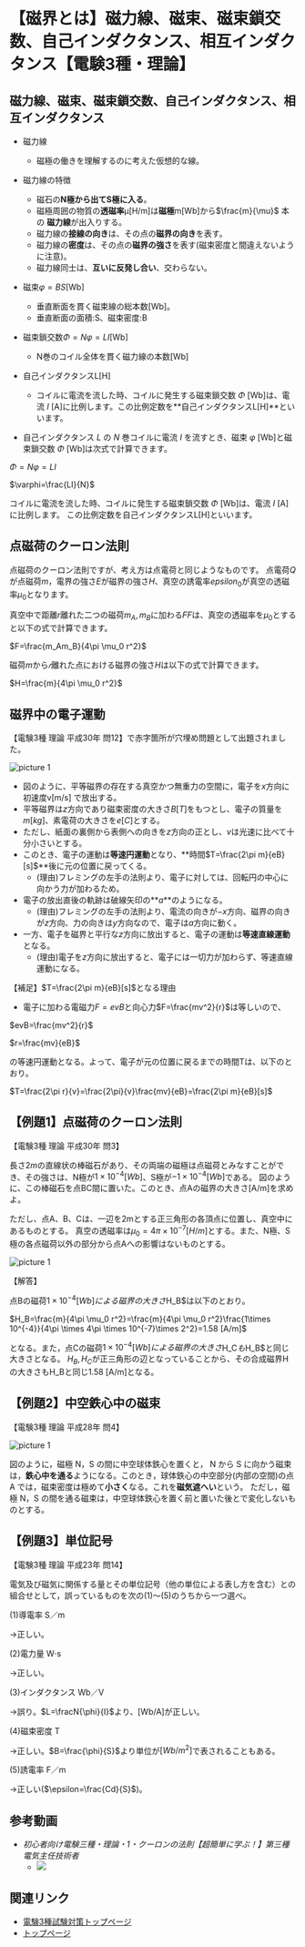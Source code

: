 # 【磁界とは】磁力線、磁束、磁束鎖交数、自己インダクタンス、相互インダクタンス【電験3種・理論】

## 磁力線、磁束、磁束鎖交数、自己インダクタンス、相互インダクタンス


- 磁力線
    - 磁極の働きを理解するのに考えた仮想的な線。
- 磁力線の特徴
    - 磁石の**N極から出てS極に入る**。
    - 磁極周囲の物質の**透磁率**μ[H/m]は**磁極**m[Wb]から$\frac{m}{\mu}$ 本の **磁力線**が出入りする。
    - 磁力線の**接線の向き**は、その点の**磁界の向き**を表す。
    - 磁力線の**密度**は、その点の**磁界の強さ**を表す(磁束密度と間違えないように注意)。
    - 磁力線同士は、**互いに反発し合い**、交わらない。
- 磁束$\varphi =BS$[Wb]
    - 垂直断面を貫く磁束線の総本数[Wb]。
    - 垂直断面の面積:S、磁束密度:B
- 磁束鎖交数$\Phi = N \varphi = LI$[Wb]
    - N巻のコイル全体を貫く磁力線の本数[Wb]
- 自己インダクタンスL[H]
    - コイルに電流を流した時、コイルに発生する磁束鎖交数 $\Phi$ [Wb]は、電流 $I$ [A]に比例します。この比例定数を**自己インダクタンスL[H]**といいます。

- 自己インダクタンス $L$ の $N$ 巻コイルに電流 $I$ を流すとき、磁束 $\varphi$ [Wb]と磁束鎖交数 $\Phi$ [Wb]は次式で計算できます。

$\Phi=N\varphi=LI$

$\varphi=\frac{LI}{N}$

コイルに電流を流した時、コイルに発生する磁束鎖交数 $\Phi$ [Wb]は、電流 $I$ [A]に比例します。
この比例定数を自己インダクタンスL[H]といいます。

## 点磁荷のクーロン法則

点磁荷のクーロン法則ですが、考え方は点電荷と同じようなものです。
点電荷$Q$が点磁荷$m$，電界の強さ$E$が磁界の強さ$H$、真空の誘電率$epsilon_0$が真空の透磁率$\mu_0$となります。


真空中で距離$r$離れた二つの磁荷$m_A, m_B$に加わる𝐹$F$は、真空の透磁率を$\mu_0$とすると以下の式で計算できます。

$F=\frac{m_Am_B}{4\pi \mu_0 r^2}$


磁荷$m$から$𝑟$離れた点における磁界の強さ$H$は以下の式で計算できます。

$H=\frac{m}{4\pi \mu_0 r^2}$

## 磁界中の電子運動

【電験3種 理論 平成30年 問12】で赤字箇所が穴埋め問題として出題されました。

![picture 1](./assets/2-2-jikai5.jpg)  

- 図のように、平等磁界の存在する真空かつ無重力の空間に，電子を$x$方向に初速度v[m/s] で放出する。
- 平等磁界は$z$方向であり磁束密度の大きさ$B[T]$をもつとし、電子の質量を$m[kg]$、素電荷の大きさを$e[C]$とする。
- ただし、紙面の裏側から表側への向きを$z$方向の正とし、$v$は光速に比べて十分小さいとする。
- このとき、電子の運動は**等速円運動**となり、**時間$T=\frac{2\pi m}{eB}[s]$**後に元の位置に戻ってくる。
    - (理由)フレミングの左手の法則より、電子に対しては、回転円の中心に向かう力が加わるため。
- 電子の放出直後の軌跡は破線矢印の**$a$**のようになる。
    - (理由)フレミングの左手の法則より、電流の向きが$-x$方向、磁界の向きが$z$方向、力の向きは$y$方向なので、電子は$a$方向に動く。
- 一方、電子を磁界と平行な$z$方向に放出すると、電子の運動は**等速直線運動**となる。
    - (理由)電子を$z$方向に放出すると、電子には一切力が加わらず、等速直線運動になる。


【補足】$T=\frac{2\pi m}{eB}[s]$となる理由

- 電子に加わる電磁力$F=evB$と向心力$F=\frac{mv^2}{r}$は等しいので、

$evB=\frac{mv^2}{r}$

$r=\frac{mv}{eB}$

の等速円運動となる。よって、電子が元の位置に戻るまでの時間Tは、以下のとおり。

$T=\frac{2\pi r}{v}=\frac{2\pi}{v}\frac{mv}{eB}=\frac{2\pi m}{eB}[s]$


## 【例題1】点磁荷のクーロン法則

【電験3種 理論 平成30年 問3】

長さ$2m$の直線状の棒磁石があり、その両端の磁極は点磁荷とみなすことができ、その強さは、N極が$1\times 10^{−4}[Wb]$、S極が$−1\times 10^{−4}[Wb]$である。
図のように、この棒磁石を点BC間に置いた。このとき、点Aの磁界の大きさ[A/m]を求めよ。

ただし、点A、B、Cは、一辺を2mとする正三角形の各頂点に位置し、真空中にあるものとする。
真空の透磁率は$\mu_0=4\pi \times 10^{-7}[H/m]$とする。また、N極、S極の各点磁荷以外の部分から点Aへの影響はないものとする。

![picture 1](./assets/2-2-jikai4.jpg)  

【解答】

点Bの磁荷$1\times 10^{−4}[Wb]による磁界の大きさ$H_B$は以下のとおり。


$H_B=\frac{m}{4\pi \mu_0 r^2}=\frac{m}{4\pi \mu_0 r^2}\frac{1\times 10^{-4}}{4\pi \times 4\pi \times 10^{-7}\times 2^2}=1.58 [A/m]$

となる。また，点Cの磁荷$1\times 10^{−4}[Wb]による磁界の大きさ$H_C$も$H_B$と同じ大きさとなる。
$H_B, H_C$が正三角形の辺となっていることから、その合成磁界Hの大きさもH_Bと同じ1.58 [A/m]となる。

## 【例題2】中空鉄心中の磁束

【電験3種 理論 平成28年 問4】

![picture 1](./assets/2-2-jikai6.jpg) 

図のように，磁極 N，S の間に中空球体鉄心を置くと， N から S に向かう磁束は，**鉄心中を通る**ようになる。このとき，球体鉄心の中空部分(内部の空間)の点 A では，磁束密度は極めて**小さく**なる。これを**磁気遮へい**という。
ただし，磁極 N，S の間を通る磁束は，中空球体鉄心を置く前と置いた後とで変化しないものとする。


## 【例題3】単位記号

【電験3種 理論 平成23年 問14】

電気及び磁気に関係する量とその単位記号（他の単位による表し方を含む）との組合せとして，誤っているものを次の(1)～(5)のうちから一つ選べ。

(1)導電率 S／m

→正しい。

(2)電力量 W⋅s

→正しい。

(3)インダクタンス Wb／V

→誤り。$L=\fracN{\phi}{I}$より、[Wb/A]が正しい。

(4)磁束密度 T

→正しい。$B=\frac{\phi}{S}$より単位が$[Wb/m^2]$で表されることもある。

(5)誘電率 F／m　　　

→正しい($\epsilon=\frac{Cd}{S}$)。　


## 参考動画

- *初心者向け電験三種・理論・1・クーロンの法則【超簡単に学ぶ！】第三種電気主任技術者*
    - [![](https://img.youtube.com/vi/PpB0TgkW2Z0/0.jpg)](https://www.youtube.com/watch?v=PpB0TgkW2Z0)

## 関連リンク

- [電験3種試験対策トップページ](../index.md)
- [トップページ](../../../index.md)